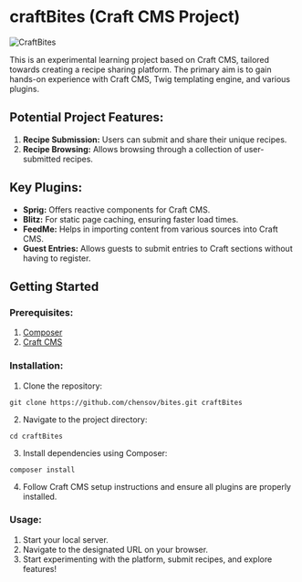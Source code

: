 # craftBites (Craft CMS Project)

![CraftBites](https://raw.githubusercontent.com/chensov/craftBites/main/screenshot.png)

This is an experimental learning project based on Craft CMS, tailored towards creating a recipe sharing platform. The primary aim is to gain hands-on experience with Craft CMS, Twig templating engine, and various plugins.

## Potential Project Features:

1. **Recipe Submission:** Users can submit and share their unique recipes.
2. **Recipe Browsing:** Allows browsing through a collection of user-submitted recipes.

## Key Plugins:

- **Sprig:** Offers reactive components for Craft CMS.
- **Blitz:** For static page caching, ensuring faster load times.
- **FeedMe:** Helps in importing content from various sources into Craft CMS.
- **Guest Entries:** Allows guests to submit entries to Craft sections without having to register.

## Getting Started


### Prerequisites:

1. [Composer](https://getcomposer.org/)
2. [Craft CMS](https://craftcms.com/docs/4.x/installation.html)

### Installation:


1. Clone the repository:

```
git clone https://github.com/chensov/bites.git craftBites
```

2. Navigate to the project directory:

```
cd craftBites
```

3. Install dependencies using Composer:

```
composer install
```

4. Follow Craft CMS setup instructions and ensure all plugins are properly installed.

### Usage:

1. Start your local server.
2. Navigate to the designated URL on your browser.
3. Start experimenting with the platform, submit recipes, and explore features!

